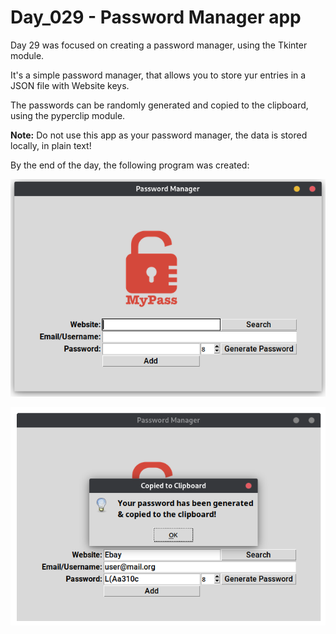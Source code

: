 # Day_029 - Password Manager app

Day 29 was focused on creating a password manager, using the Tkinter module.

It's a simple password manager, that allows you to store yur entries in
a JSON file with Website keys.

The passwords can be randomly generated and copied to the clipboard, using
the pyperclip module.

**Note:** Do not use this app as your password manager, the data is stored locally,
in plain text!

By the end of the day, the following program was created:

![Preview](./assets/preview.png)

![Preview](./assets/preview_2.png)